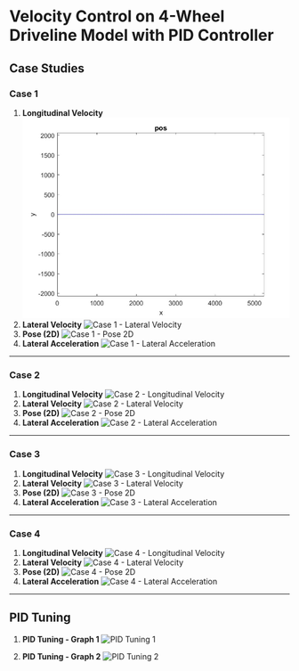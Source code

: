 # Velocity Control on 4-Wheel Driveline Model with PID Controller

## Case Studies

### Case 1
1. **Longitudinal Velocity**
   ![Case 1 - Longitudinal Velocity](Results/case1/pose.jpg)
2. **Lateral Velocity**
   ![Case 1 - Lateral Velocity](path/to/case1_lateral.png)
3. **Pose (2D)**
   ![Case 1 - Pose 2D](path/to/case1_pose2d.png)
4. **Lateral Acceleration**
   ![Case 1 - Lateral Acceleration](path/to/case1_lateral_acceleration.png)

---

### Case 2
1. **Longitudinal Velocity**
   ![Case 2 - Longitudinal Velocity](path/to/case2_longitudinal.png)
2. **Lateral Velocity**
   ![Case 2 - Lateral Velocity](path/to/case2_lateral.png)
3. **Pose (2D)**
   ![Case 2 - Pose 2D](path/to/case2_pose2d.png)
4. **Lateral Acceleration**
   ![Case 2 - Lateral Acceleration](path/to/case2_lateral_acceleration.png)

---

### Case 3
1. **Longitudinal Velocity**
   ![Case 3 - Longitudinal Velocity](path/to/case3_longitudinal.png)
2. **Lateral Velocity**
   ![Case 3 - Lateral Velocity](path/to/case3_lateral.png)
3. **Pose (2D)**
   ![Case 3 - Pose 2D](path/to/case3_pose2d.png)
4. **Lateral Acceleration**
   ![Case 3 - Lateral Acceleration](path/to/case3_lateral_acceleration.png)

---

### Case 4
1. **Longitudinal Velocity**
   ![Case 4 - Longitudinal Velocity](path/to/case4_longitudinal.png)
2. **Lateral Velocity**
   ![Case 4 - Lateral Velocity](path/to/case4_lateral.png)
3. **Pose (2D)**
   ![Case 4 - Pose 2D](path/to/case4_pose2d.png)
4. **Lateral Acceleration**
   ![Case 4 - Lateral Acceleration](path/to/case4_lateral_acceleration.png)

---

## PID Tuning

1. **PID Tuning - Graph 1**
   ![PID Tuning 1](path/to/pid_tuning1.png)

2. **PID Tuning - Graph 2**
   ![PID Tuning 2](path/to/pid_tuning2.png)
